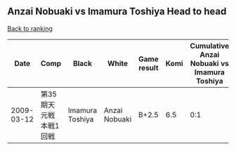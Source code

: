 ## Anzai Nobuaki vs Imamura Toshiya Head to head

[Back to ranking](../../index.md)




| **Date** | **Comp** | **Black** | **White** | **Game result** | **Komi** | **Cumulative Anzai Nobuaki vs Imamura Toshiya** | **Anzai Nobuaki streak** | **Imamura Toshiya streak** | 
| --- | --- | --- | --- | --- | --- | --- | --- | --- |
| 2009-03-12 | 第35期天元戦本戦1回戦 | Imamura Toshiya | Anzai Nobuaki | B+2.5 | 6.5 | 0:1 | 0 | 1 |




